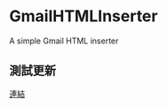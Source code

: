 # GmailHTMLInserter

A simple Gmail HTML inserter

## 測試更新

[連結](https://github.com/gandolfreddy/GmailHTMLInserter/raw/main/src/GmailHTMLInserter.js)
